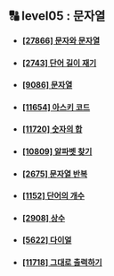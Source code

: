 ## 🔠 level05 : 문자열
- #### [[27866] 문자와 문자열](https://www.acmicpc.net/problem/27866)
- #### [[2743] 단어 길이 재기](https://www.acmicpc.net/problem/2743)
- #### [[9086] 문자열](https://www.acmicpc.net/problem/9086)
- #### [[11654] 아스키 코드](https://www.acmicpc.net/problem/11654)
- #### [[11720] 숫자의 합](https://www.acmicpc.net/problem/11720)
- #### [[10809] 알파벳 찾기](https://www.acmicpc.net/problem/10809)
- #### [[2675] 문자열 반복](https://www.acmicpc.net/problem/2675)
- #### [[1152] 단어의 개수](https://www.acmicpc.net/problem/1152)
- #### [[2908] 상수](https://www.acmicpc.net/problem/2908)
- #### [[5622] 다이얼](https://www.acmicpc.net/problem/5622)
- #### [[11718] 그대로 출력하기](https://www.acmicpc.net/problem/11718)